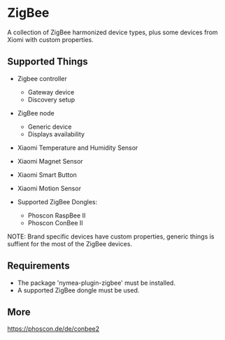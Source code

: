 # ZigBee

A collection of ZigBee harmonized device types, plus some devices
from Xiomi with custom properties.

## Supported Things

* Zigbee controller
    * Gateway device
    * Discovery setup
* ZigBee node
    * Generic device
    * Displays availability
* Xiaomi Temperature and Humidity Sensor
* Xiaomi Magnet Sensor
* Xiaomi Smart Button
* Xiaomi Motion Sensor

* Supported ZigBee Dongles:
    * Phoscon RaspBee II
    * Phoscon ConBee II 

NOTE: Brand specific devices have custom properties, generic things is suffient for the most of the ZigBee devices.

## Requirements

* The package 'nymea-plugin-zigbee' must be installed.
* A supported ZigBee dongle must be used.
    
## More

https://phoscon.de/de/conbee2

